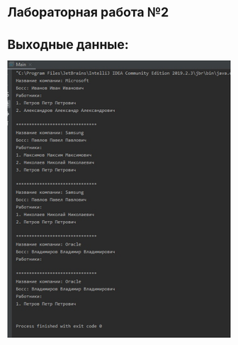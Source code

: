 Лабораторная работа №2
======================
Выходные данные:
================
![](https://github.com/AnnaGorina/OOPLab2/blob/master/Изображение.jpg)
